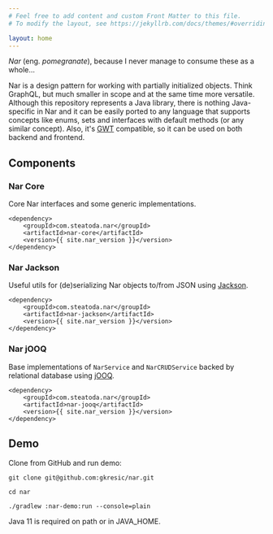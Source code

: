 ```yaml
---
# Feel free to add content and custom Front Matter to this file.
# To modify the layout, see https://jekyllrb.com/docs/themes/#overriding-theme-defaults

layout: home
---
```


*Nar* (eng. *pomegranate*), because I never manage to consume these as a whole...

Nar is a design pattern for working with partially initialized objects.
Think GraphQL, but much smaller in scope and at the same time more versatile.
Although this repository represents a Java library, there is nothing Java-specific
in Nar and it can be easily ported to any language that supports concepts like enums,
sets and interfaces with default methods (or any similar concept).
Also, it's [GWT](http://www.gwtproject.org/) compatible, so it can be used
on both backend and frontend.

## Components

### Nar Core

Core Nar interfaces and some generic implementations.

```
<dependency>
	<groupId>com.steatoda.nar</groupId>
	<artifactId>nar-core</artifactId>
	<version>{{ site.nar_version }}</version>
</dependency>
```

### Nar Jackson

Useful utils for (de)serializing Nar objects to/from JSON using [Jackson](https://github.com/FasterXML/jackson).

```
<dependency>
	<groupId>com.steatoda.nar</groupId>
	<artifactId>nar-jackson</artifactId>
	<version>{{ site.nar_version }}</version>
</dependency>
```

### Nar jOOQ

Base implementations of `NarService` and `NarCRUDService` backed by relational database using
[jOOQ](https://www.jooq.org/).

```
<dependency>
	<groupId>com.steatoda.nar</groupId>
	<artifactId>nar-jooq</artifactId>
	<version>{{ site.nar_version }}</version>
</dependency>
```

## Demo

Clone from GitHub and run demo:

```
git clone git@github.com:gkresic/nar.git

cd nar

./gradlew :nar-demo:run --console=plain
```

Java 11 is required on path or in JAVA_HOME.
